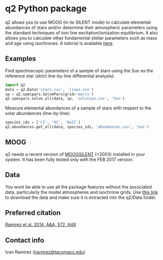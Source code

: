 q2 Python package
=================

q2 allows you to use MOOG (in its SILENT mode) to calculate elemental abundances of stars and/or determine their atmospheric parameters using the standard techniques of iron line excitation/ionization equilibrium. It also allows you to calculate other fundamental stellar parameters such as mass and age using isochrones. A tutorial is available <a href="https://github.com/astroChasqui/q2_tutorial">here</a>.

Examples
--------

Find spectroscopic parameters of a sample of stars using the Sun as the reference star (strict line-by-line differential analysis):

```python
import q2
data = q2.Data('stars.csv', 'lines.csv')
sp = q2.specpars.SolvePars(grid='marcs')
q2.specpars.solve_all(data, sp, 'solution.csv', 'Sun')
```

Measure elemental abundances of a sample of stars with respect to the solar abundances (line-by-line):

```python
species_ids = ['CI', 'OI', 'BaII']
q2.abundances.get_all(data, species_ids, 'abundances.csv', 'Sun')
```

MOOG
----

q2 needs a recent version of <a href="http://www.as.utexas.edu/~chris/moog.html">MOOGSILENT</a> (>2003) installed in your system. It has been fully tested only with the FEB 2017 version.

Data
----

You wont be able to use all the package features without the associated data, particularly the model atmospheres and isochrone grids. Use <a href="http://www.astrochasqui.com/share/q2Data.zip">this link</a> to download the data and make sure it is extracted into the q2/Data folder.

Preferred citation
------------------

<a href="https://doi.org/10.1051/0004-6361/201424244">Ramirez et al. 2014, A&A, 572, A48</a>

Contact info
------------

Ivan Ramirez (iramirez@tacomacc.edu)
